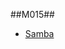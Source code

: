 ##M015##

- [Samba](https://htmlpreview.github.io/?https://github.com/Adrixcven/Portfoli/blob/main/Mòduls/M01-SistemesInformàtics/M15/Practica%20Raids/RAIDSendebian.html)
